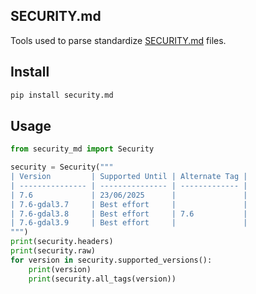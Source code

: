 ## SECURITY.md

Tools used to parse standardize [SECURITY.md](https://github.com/sbrunner/security.md/wiki/SECURITY.md) files.

## Install

```bash
pip install security.md
```

## Usage

```python
from security_md import Security

security = Security("""
| Version         | Supported Until | Alternate Tag |
| --------------- | --------------- | ------------- |
| 7.6             | 23/06/2025      |               |
| 7.6-gdal3.7     | Best effort     |               |
| 7.6-gdal3.8     | Best effort     | 7.6           |
| 7.6-gdal3.9     | Best effort     |               |
""")
print(security.headers)
print(security.raw)
for version in security.supported_versions():
    print(version)
    print(security.all_tags(version))
```

